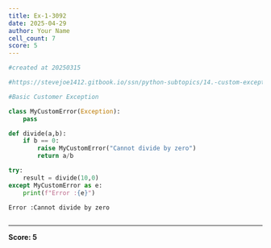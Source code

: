 ```yaml
---
title: Ex-1-3092
date: 2025-04-29
author: Your Name
cell_count: 7
score: 5
---
```


```python
#created at 20250315
```


```python
#https://stevejoe1412.gitbook.io/ssn/python-subtopics/14.-custom-exceptions
```


```python
#Basic Customer Exception
```


```python
class MyCustomError(Exception):
    pass
```


```python
def divide(a,b):
    if b == 0:
        raise MyCustomError("Cannot divide by zero")
        return a/b
```


```python
try:
    result = divide(10,0)
except MyCustomError as e:
    print(f"Error :{e}")
```

    Error :Cannot divide by zero



```python

```


---
**Score: 5**